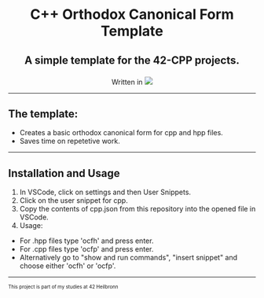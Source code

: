 <h1 align="center">
	<p>
		C++ Orthodox Canonical Form Template
	</p>
</h1>
<h2 align="center">
	<p>
			A simple template for the 42-CPP projects.
	</p>
</h2>
<p align="center">
Written in
	<a href="https://skillicons.dev">
		<img src="https://skillicons.dev/icons?i=js" />
	</a>
</p>

---
## The template:
- Creates a basic orthodox canonical form for cpp and hpp files.
- Saves time on repetetive work.
---
## Installation and Usage
1. In VSCode, click on settings and then User Snippets.
2. Click on the user snippet for cpp.
3. Copy the contents of cpp.json from this repository into the opened file in VSCode.
4. Usage:
- For .hpp files type 'ocfh' and press enter.
- For .cpp files type 'ocfp' and press enter.
- Alternatively go to "show and run commands", "insert snippet" and choose either 'ocfh' or 'ocfp'.
---
<sub><sup>This project is part of my studies at 42 Heilbronn</sup></sub>